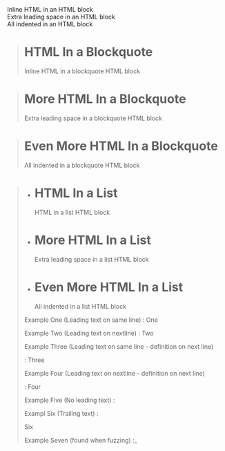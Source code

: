 <!-- Top Level HTML Blocks -->
<div>
<span>Inline HTML in an HTML block</span>
</div>

<div>
  <span>Extra leading space in an HTML block</span>
</div>

  <div>
    <span>All indented in an HTML block</span>
  </div>


<!-- Blockquotes -->

> # HTML In a Blockquote
> <div>
> <span>Inline HTML in a blockquote HTML block</span>
> </div>

> # More HTML In a Blockquote
> <div>
>   <span>Extra leading space in a blockquote HTML block</span>
> </div>

> # Even More HTML In a Blockquote
>   <div>
>     <span>All indented in a blockquote HTML block</span>
>   </div>

><?
>  

<!-- Lists -->

* # HTML In a List
  <div>
  <span>HTML in a list HTML block</span>
  </div>

* # More HTML In a List
  <div>
    <span>Extra leading space in a list HTML block</span>
  </div>

* # Even More HTML In a List
    <div>
      <span>All indented in a list HTML block</span>
    </div>


<!-- Definition List -->

Example One (Leading text on same line)
: One
  <div>
  </div>

Example Two (Leading text on nextline)
:
  Two
  <div>
  </div>

Example Three (Leading text on same line - definition on next line)

: Three
  <div>
  </div>

Example Four (Leading text on nextline - definition on next line)

:
  Four
  <div>
  </div>

Example Five (No leading text)
:
  <div>
  </div>

Exampl Six (Trailing text)
:
  <div>
  </div>

  Six

Example Seven (found when fuzzing)
:_
   <p 

<!-- some edge case from fuzz testing -->
<?*?'
  
  "
